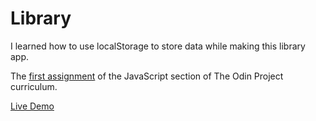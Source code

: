 # Library

I learned how to use localStorage to store data while making this library app.

The [first assignment](https://www.theodinproject.com/lessons/node-path-javascript-library) of the JavaScript section of The Odin Project curriculum.

[Live Demo](https://jaredmates.github.io/library/)
